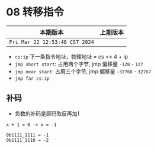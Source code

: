 # 08 转移指令

|本期版本|上期版本 
|:---:|:---:
`Fri Mar 22 12:53:48 CST 2024` |

* `cs:ip` 下一条指令地址，物理地址 = cs << 4 + ip
* `jmp short start`: 占用两个字节, jmp 偏移量 `-128`  - `127`
* `jmp near start`: 占用三个字节, jmp 偏移量 `-32768` - `32767`
* `jmp far cs:ip`  

## 补码

* 负数的补码是原码取反再加1

```
x + 1 = 0 -> x = -1

0b1111_1111 = -1
0b1111_1110 = -2
```